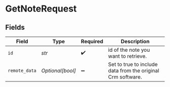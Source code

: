 # GetNoteRequest


## Fields

| Field                                                       | Type                                                        | Required                                                    | Description                                                 |
| ----------------------------------------------------------- | ----------------------------------------------------------- | ----------------------------------------------------------- | ----------------------------------------------------------- |
| `id`                                                        | *str*                                                       | :heavy_check_mark:                                          | id of the note you want to retrieve.                        |
| `remote_data`                                               | *Optional[bool]*                                            | :heavy_minus_sign:                                          | Set to true to include data from the original Crm software. |